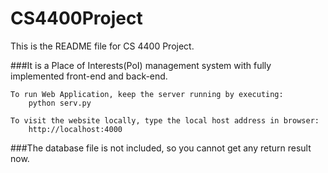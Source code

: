 # CS4400Project

This is the README file for CS 4400 Project. 

###It is a Place of Interests(PoI) management system with fully implemented front-end and back-end.

```
To run Web Application, keep the server running by executing:
	python serv.py

To visit the website locally, type the local host address in browser:
	http://localhost:4000
```	
###The database file is not included, so you cannot get any return result now.

